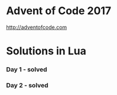 # Advent of Code 2017
http://adventofcode.com

# Solutions in Lua

### Day 1 - solved
### Day 2 - solved